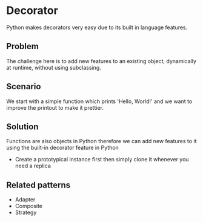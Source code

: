 # Decorator
Python makes decorators very easy due to its built in language features.

## Problem
The challenge here is to add new features to an existing object, dynamically at runtime, without using subclassing.

## Scenario
We start with a simple function which prints 'Hello, World!' and we want to improve the printout to make it prettier.

## Solution
Functions are also objects in Python therefore we can add new features to it using the built-in decorator feature in 
Python
* Create a prototypical instance first then simply clone it whenever you need a replica

## Related patterns
* Adapter
* Composite
* Strategy
